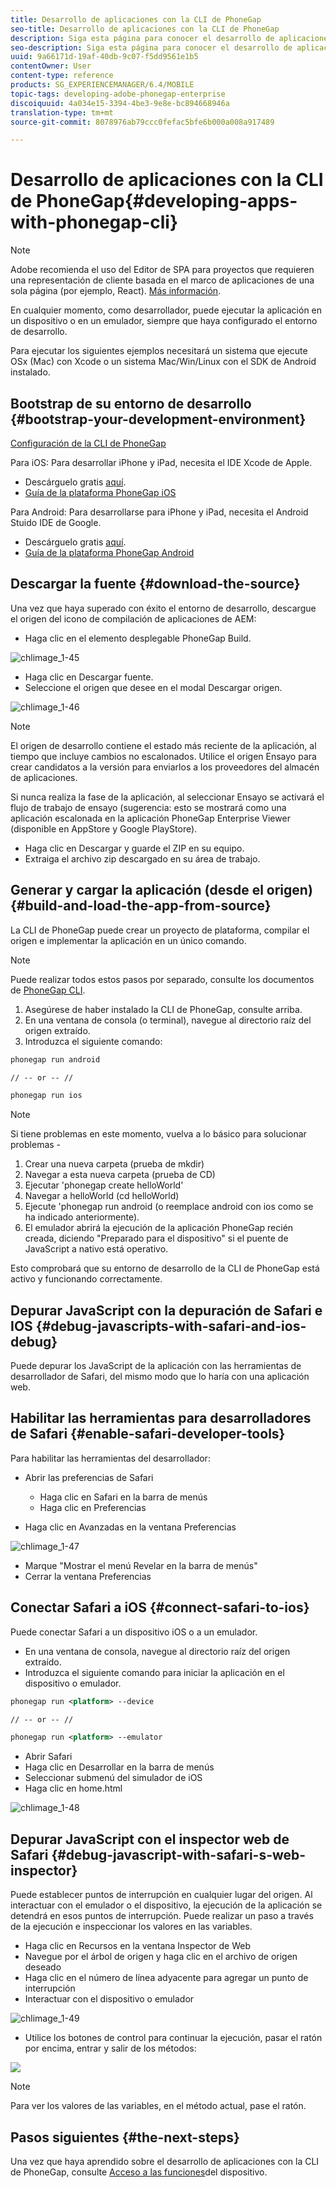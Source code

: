 ```yaml
---
title: Desarrollo de aplicaciones con la CLI de PhoneGap
seo-title: Desarrollo de aplicaciones con la CLI de PhoneGap
description: Siga esta página para conocer el desarrollo de aplicaciones con la CLI de PhoneGap.
seo-description: Siga esta página para conocer el desarrollo de aplicaciones con la CLI de PhoneGap.
uuid: 9a66171d-19af-40db-9c07-f5dd9561e1b5
contentOwner: User
content-type: reference
products: SG_EXPERIENCEMANAGER/6.4/MOBILE
topic-tags: developing-adobe-phonegap-enterprise
discoiquuid: 4a034e15-3394-4be3-9e8e-bc894668946a
translation-type: tm+mt
source-git-commit: 8078976ab79ccc0fefac5bfe6b000a008a917489

---
```



# Desarrollo de aplicaciones con la CLI de PhoneGap{#developing-apps-with-phonegap-cli}

>[!NOTE]
>
>Adobe recomienda el uso del Editor de SPA para proyectos que requieren una representación de cliente basada en el marco de aplicaciones de una sola página (por ejemplo, React). [Más información](/help/sites-developing/spa-overview.md).

En cualquier momento, como desarrollador, puede ejecutar la aplicación en un dispositivo o en un emulador, siempre que haya configurado el entorno de desarrollo.

Para ejecutar los siguientes ejemplos necesitará un sistema que ejecute OSx (Mac) con Xcode o un sistema Mac/Win/Linux con el SDK de Android instalado.

## Bootstrap de su entorno de desarrollo {#bootstrap-your-development-environment}

[Configuración de la CLI de PhoneGap](https://docs.phonegap.com/en/4.0.0/guide_cli_index.md.html#The%20Command-Line%20Interface)

Para iOS: Para desarrollar iPhone y iPad, necesita el IDE Xcode de Apple.

* Descárguelo gratis [aquí](https://developer.apple.com/xcode/downloads/).
* [Guía de la plataforma PhoneGap iOS](https://docs.phonegap.com/en/4.0.0/guide_platforms_ios_index.md.html#iOS%20Platform%20Guide)

Para Android: Para desarrollarse para iPhone y iPad, necesita el Android Stuido IDE de Google.

* Descárguelo gratis [aquí](https://developer.android.com/sdk/index.html).
* [Guía de la plataforma PhoneGap Android](https://docs.phonegap.com/en/4.0.0/guide_platforms_android_index.md.html#Android%20Platform%20Guide)

## Descargar la fuente {#download-the-source}

Una vez que haya superado con éxito el entorno de desarrollo, descargue el origen del icono de compilación de aplicaciones de AEM:

* Haga clic en el elemento desplegable PhoneGap Build.

![chlimage_1-45](assets/chlimage_1-45.png)

* Haga clic en Descargar fuente.
* Seleccione el origen que desee en el modal Descargar origen.

![chlimage_1-46](assets/chlimage_1-46.png)

>[!NOTE]
>
>El origen de desarrollo contiene el estado más reciente de la aplicación, al tiempo que incluye cambios no escalonados. Utilice el origen Ensayo para crear candidatos a la versión para enviarlos a los proveedores del almacén de aplicaciones.
>
>Si nunca realiza la fase de la aplicación, al seleccionar Ensayo se activará el flujo de trabajo de ensayo (sugerencia: esto se mostrará como una aplicación escalonada en la aplicación PhoneGap Enterprise Viewer (disponible en AppStore y Google PlayStore).

* Haga clic en Descargar y guarde el ZIP en su equipo.
* Extraiga el archivo zip descargado en su área de trabajo.

## Generar y cargar la aplicación (desde el origen) {#build-and-load-the-app-from-source}

La CLI de PhoneGap puede crear un proyecto de plataforma, compilar el origen e implementar la aplicación en un único comando.

>[!NOTE]
>
>Puede realizar todos estos pasos por separado, consulte los documentos de [PhoneGap CLI](https://phonegap.com/blog/2014/11/13/phonegap-cli-3-6-3/).

1. Asegúrese de haber instalado la CLI de PhoneGap, consulte arriba.
1. En una ventana de consola (o terminal), navegue al directorio raíz del origen extraído.
1. Introduzca el siguiente comando:

```xml
phonegap run android

// -- or -- //

phonegap run ios
```

>[!NOTE]
>
>Si tiene problemas en este momento, vuelva a lo básico para solucionar problemas -
>
>1. Crear una nueva carpeta (prueba de mkdir)
>1. Navegar a esta nueva carpeta (prueba de CD)
>1. Ejecutar &#39;phonegap create helloWorld&#39;
>1. Navegar a helloWorld (cd helloWorld)
>1. Ejecute &#39;phonegap run android (o reemplace android con ios como se ha indicado anteriormente).
>1. El emulador abrirá la ejecución de la aplicación PhoneGap recién creada, diciendo &quot;Preparado para el dispositivo&quot; si el puente de JavaScript a nativo está operativo.
>
>
Esto comprobará que su entorno de desarrollo de la CLI de PhoneGap está activo y funcionando correctamente.

## Depurar JavaScript con la depuración de Safari e IOS {#debug-javascripts-with-safari-and-ios-debug}

Puede depurar los JavaScript de la aplicación con las herramientas de desarrollador de Safari, del mismo modo que lo haría con una aplicación web.

## Habilitar las herramientas para desarrolladores de Safari {#enable-safari-developer-tools}

Para habilitar las herramientas del desarrollador:

* Abrir las preferencias de Safari

   * Haga clic en Safari en la barra de menús
   * Haga clic en Preferencias

* Haga clic en Avanzadas en la ventana Preferencias

![chlimage_1-47](assets/chlimage_1-47.png)

* Marque &quot;Mostrar el menú Revelar en la barra de menús&quot;
* Cerrar la ventana Preferencias

## Conectar Safari a iOS {#connect-safari-to-ios}

Puede conectar Safari a un dispositivo iOS o a un emulador.

* En una ventana de consola, navegue al directorio raíz del origen extraído.
* Introduzca el siguiente comando para iniciar la aplicación en el dispositivo o emulador.

```xml
phonegap run <platform> --device

// -- or -- //

phonegap run <platform> --emulator
```

* Abrir Safari
* Haga clic en Desarrollar en la barra de menús
* Seleccionar submenú del simulador de iOS
* Haga clic en home.html

![chlimage_1-48](assets/chlimage_1-48.png)

## Depurar JavaScript con el inspector web de Safari {#debug-javascript-with-safari-s-web-inspector}

Puede establecer puntos de interrupción en cualquier lugar del origen. Al interactuar con el emulador o el dispositivo, la ejecución de la aplicación se detendrá en esos puntos de interrupción. Puede realizar un paso a través de la ejecución e inspeccionar los valores en las variables.

* Haga clic en Recursos en la ventana Inspector de Web
* Navegue por el árbol de origen y haga clic en el archivo de origen deseado
* Haga clic en el número de línea adyacente para agregar un punto de interrupción
* Interactuar con el dispositivo o emulador

![chlimage_1-49](assets/chlimage_1-49.png)

* Utilice los botones de control para continuar la ejecución, pasar el ratón por encima, entrar y salir de los métodos:

![](do-not-localize/chlimage_1-4.png)

>[!NOTE]
>
>Para ver los valores de las variables, en el método actual, pase el ratón.

## Pasos siguientes {#the-next-steps}

Una vez que haya aprendido sobre el desarrollo de aplicaciones con la CLI de PhoneGap, consulte [Acceso a las funciones](/help/mobile/phonegap-access-device-features.md)del dispositivo.

